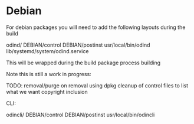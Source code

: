 # Debian



For debian packages you will need to add the following layouts during the build



odind/
   DEBIAN/control
   DEBIAN/postinst
   usr/local/bin/odind
   lib/systemd/system/odind.service

This will be wrapped during the build package process building


Note this is still a work in progress:

TODO: removal/purge on removal using dpkg
      cleanup of control files to list what we want
      copyright inclusion


CLI:

odincli/
   DEBIAN/control
   DEBIAN/postinst
   usr/local/bin/odincli
